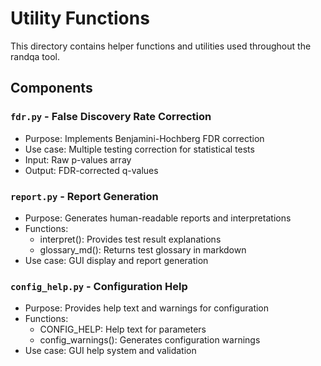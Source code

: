 # Utility Functions

This directory contains helper functions and utilities used throughout the randqa tool.

## Components

### `fdr.py` - False Discovery Rate Correction
- Purpose: Implements Benjamini-Hochberg FDR correction
- Use case: Multiple testing correction for statistical tests
- Input: Raw p-values array
- Output: FDR-corrected q-values

### `report.py` - Report Generation
- Purpose: Generates human-readable reports and interpretations
- Functions:
  - interpret(): Provides test result explanations
  - glossary_md(): Returns test glossary in markdown
- Use case: GUI display and report generation

### `config_help.py` - Configuration Help
- Purpose: Provides help text and warnings for configuration
- Functions:
  - CONFIG_HELP: Help text for parameters
  - config_warnings(): Generates configuration warnings
- Use case: GUI help system and validation 
